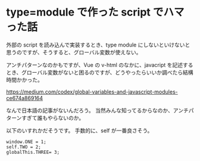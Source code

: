 # type=module で作った script でハマった話

外部の script を読み込んで実装するとき、type module にしないといけないと思うのですが、そうすると、グローバル変数が使えない。

アンチパターンなのかもですが、Vue の v-html のなかに、javacript を記述するとき、グローバル変数がないと困るのですが、どうやったらいいか調べたら結構時間かかった。

https://medium.com/codex/global-variables-and-javascript-modules-ce674a869164

なんで日本語の記事がないんだろう。
当然みんな知ってるからなのか、アンチパターンすぎて誰もやらないのか。

以下のいすれかだそうです。
手数的に、self が一番良さそう。

```
window.ONE = 1;
self.TWO = 2;
globalThis.THREE= 3;
```

